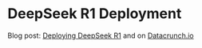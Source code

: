 # DeepSeek R1 Deployment

Blog post: [Deploying DeepSeek R1](./deepseek-r1-deployment.md) and on [Datacrunch.io](https://datacrunch.io/blog/deploy-deepseek-r1-on-8x-nvidia-h200) 
